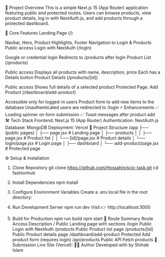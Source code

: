 📖 Project Overview
This is a simple Next.js 15 (App Router) application featuring public and protected routes. Users can browse products, view product details, log in with NextAuth.js, and add products through a protected dashboard.

🚀 Core Features
Landing Page (/)

Navbar, Hero, Product Highlights, Footer
Navigation to Login & Products
Public access
Login with NextAuth (/login)

Google or credential login
Redirects to /products after login
Product List (/products)

Public access
Displays all products with name, description, price
Each has a Details button
Product Details (/products/[id])

Public access
Shows full details of a selected product
Protected Page: Add Product (/dashboard/add-product)

Accessible only for logged-in users
Product form to add new items to the database
Unauthenticated users are redirected to /login
⚡ Enhancements
✅ Loading spinner on form submission
✅ Toast messages after product add
🛠️ Tech Stack
Frontend: Next.js 15 (App Router)
Authentication: NextAuth.js
Database: MongoDB
Deployment: Vercel
📂 Project Structure
/app
├── (public pages)
│   ├── page.jsx                 # Landing page
│   ├── products
│   │   ├── page.jsx             # Product list
│   │   └── [id]/page.jsx        # Product details
│   └── login/page.jsx           # Login page
│
├── dashboard
│   └── add-product/page.jsx     # Protected page

⚙️ Setup & Installation
1. Clone Repository
git clone https://github.com/Hossahin/scic-task.git
cd fashionhub
2. Install Dependencies
npm install
3. Configure Environment Variables
Create a .env.local file in the root directory:


4. Run Development Server
npm run dev
Visit 👉 http://localhost:3000

5. Build for Production
npm run build
npm start
📌 Route Summary
Route	Access	Description
/	Public	Landing page with sections
/login	Public	Login with NextAuth
/products	Public	Product list page
/products/[id]	Public	Product details page
/dashboard/add-product	Protected	Add product form (requires login)
/api/products	Public API	Fetch products
📎 Submission
Live Site (Vercel): 
👨‍💻 Author
Developed with  by Shihab Islam